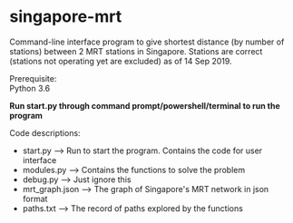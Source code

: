 # singapore-mrt

<p>Command-line interface program to give shortest distance (by number of stations) between 2 MRT stations in Singapore. Stations are correct (stations not operating yet are excluded) as of 14 Sep 2019.</p>

<p>
Prerequisite:<br>
Python 3.6
</p>

<p><b>Run start.py through command prompt/powershell/terminal to run the program</b></p>

<p>
  Code descriptions:
  <ul>
    <li>start.py --> Run to start the program. Contains the code for user interface
    <li>modules.py --> Contains the functions to solve the problem
    <li>debug.py --> Just ignore this
    <li>mrt_graph.json --> The graph of Singapore's MRT network in json format
    <li>paths.txt --> The record of paths explored by the functions
  </ul>
</p>
